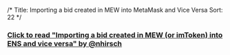 /*
Title: Importing a bid created in MEW into MetaMask and Vice Versa
Sort: 22
*/

### [Click to read "Importing a bid created in MEW (or imToken) into ENS and vice versa" by @nhirsch](https://medium.com/@nhirsch/importing-a-bid-created-in-mew-into-ens-and-vice-versa-60b31a174e98)
